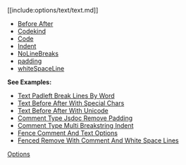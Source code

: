 [[include:options/text/text.md]]

* [Before After](BeforeAfter/)
* [Codekind](CodeKind/)
* [Code](code/)
* [Indent](indent/)
* [NoLineBreaks](NoLineBreaks/)
* [padding](padding/)
* [whiteSpaceLine](whiteSpaceLine/)

**See Examples:**

* [Text Padleft Break Lines By Word](/grunt-build-include/pages/examples/TextPadleftBreakLinesByWord.html)
* [Text Before After With Special Chars](/grunt-build-include/pages/examples/TextBeforeAfterWithSpecialChars.html)
* [Text Before After With Unicode](/grunt-build-include/pages/examples/TextBeforeAfterWithUnicode.html)
* [Comment Type Jsdoc Remove Padding](/grunt-build-include/pages/examples/CommentTypeJsdocRemovePadding.html)
* [Comment Type Multi Breakstring Indent](/grunt-build-include/pages/examples/CommentTypeMultiBreakstringIndent.html)
* [Fence Comment And Text Options](/grunt-build-include/pages/examples/FenceCommentAndTextOptions.html)
* [Fenced Remove With Comment And White Space Lines](/grunt-build-include/pages/examples/FencedRemoveWithCommentAndWhiteSpaceLines.html)

[Options](../)